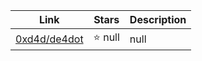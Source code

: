 | Link  | Stars   | Description
| ------------- | ------------- | ------------- |
|[0xd4d/de4dot](https://github.com/0xd4d/de4dot) | :star: null|null|
